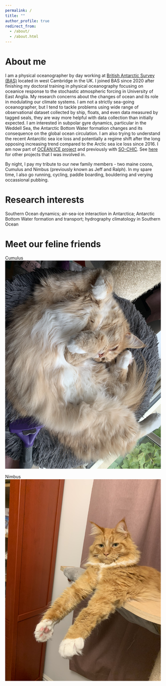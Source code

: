 ```yaml
---
permalink: /
title: ""
author_profile: true
redirect_from: 
  - /about/
  - /about.html
---
```

About me
==================
I am a physical oceanographer by day working at [British Antarctic Survey (BAS)](https://www.bas.ac.uk/) located in west Cambridge in the UK. I joined BAS since 2020 after finishing my doctoral training in physical oceanography focusing on oceanice response to the stochastic atmospheric forcing in University of East Anglia. My research concerns about the changes of ocean and its role in modulating our climate systems. I am not a strictly sea-going oceanographer, but I tend to tackle problems using wide range of observational dataset collected by ship, floats, and even data measured by tagged seals, they are way more helpful with data collection than initially expected. I am interested in subpolar gyre dynamics, particular in the Weddell Sea, the Antarctic Bottom Water formation changes and its consequence on the global ocean circulation. I am also trying to understand the recent Antarcitic sea ice loss and potentially a regime shift after the long opposing increasing trend compared to the Arctic sea ice loss since 2016. I am now part of [OCEAN:ICE project](https://ocean-ice.eu/) and previously with [SO-CHIC](https://www.sochic-h2020.eu/). See [here](https://www.bas.ac.uk/profile/shezhou/#projects) for other projects that I was involved in.
 
By night, I pay my tribute to our new family members - two maine coons, Cumulus and Nimbus (previously known as Jeff and Ralph). In my spare time, I also go running, cycling, paddle boarding, bouldering and verying occassional pubbing.

Research interests
=================

Southern Ocean dynamics; air-sea-ice interaction in Antarctica; Antarctic Bottom Water formation and transport; hydrography climatology in Southern Ocean


Meet our feline friends
================
Cumulus
![Cumulus](/images/Cumulus.jpg)

Nimbus
![Nimbus](/images/Nimbus.jpg)

